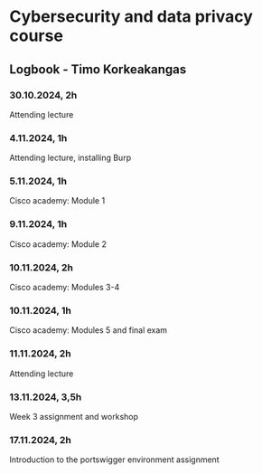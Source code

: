 # Cybersecurity and data privacy course
## Logbook - Timo Korkeakangas
### 30.10.2024, 2h
Attending lecture
### 4.11.2024, 1h
Attending lecture, installing Burp
### 5.11.2024, 1h
Cisco academy: Module 1
### 9.11.2024, 1h
Cisco academy: Module 2
### 10.11.2024, 2h
Cisco academy: Modules 3-4
### 10.11.2024, 1h
Cisco academy: Modules 5 and final exam
### 11.11.2024, 2h
Attending lecture
### 13.11.2024, 3,5h
Week 3 assignment and workshop
### 17.11.2024, 2h
Introduction to the portswigger environment assignment
